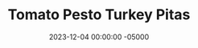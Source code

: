---
layout: post
title:  "Tomato Pesto Turkey Pitas"
date:   2023-12-04 00:00:00 -05000
categories: 
- Recipes
- Ground Meat
permalink: /recipes/turkey-pesto-pita
image: /assets/Food/Ground Meat/Pesto Pita/pesto-pita-cover.jpg
ing: pestopita-ing
facts: pestopita-facts
Prep: 20
Rest: 
Cook: 40
Source1: 
Source2: 
Description: This dish features a spinach and tomato paste pesto sauce, mixed into some vegetables and ground turkey. It goes well inside of a pocket pita, served on top of some brown rice, or just on its own. Nutrition facts are just for the filling, not including any rice or bread.
Instructions: 
- Spray a large pan with a touch of oil, and saute the spinach over medium heat until fully cooked, about 5-10 minutes, covered<br><br>

- Transfer spinach to a food processor with the rest of the pesto ingredients (tomato paste, cottage cheese, parmesean cheese, lemon juice, minced garlic, oil, garlic and onion powder, black pepper, lemon pepper, and salt). Blend until smooth<br><br>

- Lightly spray your pan with oil, and cook the onions and mushrooms with salt. Add some water to help steam and cook the veggies. Cover, and stir occasionally until the water has cooked off and vegetables are almost done<br><br>

- Add your meat to the pan and brown it. When fully cooked, add the spices (basil, garlic and onion powder, lemon pepper, and red pepper flakes) and adjust anything to taste<br><br>

- Transfer the sauce into the pan, and let simmer for a few minutes over medium low heat. Serve in a pita bread, with rice, or by itself<br><br>
- <center><img src="/assets/Food/Ground Meat/Pesto Pita/pesto-pita-5.jpg" alt="" class="instruction-image"></center>
---